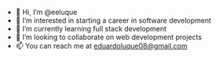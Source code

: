 - 👋 Hi, I’m @eeluque
- 👀 I’m interested in starting a career in software development
- 🌱 I’m currently learning full stack development
- 💞️ I’m looking to collaborate on web development projects
- 📫 You can reach me at eduardoluque08@gmail.com

<!---
eeluque/eeluque is a ✨ special ✨ repository because its `README.md` (this file) appears on your GitHub profile.
You can click the Preview link to take a look at your changes.
--->
